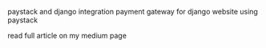 paystack and django integration
payment gateway for django website using paystack

read full article on my medium page
